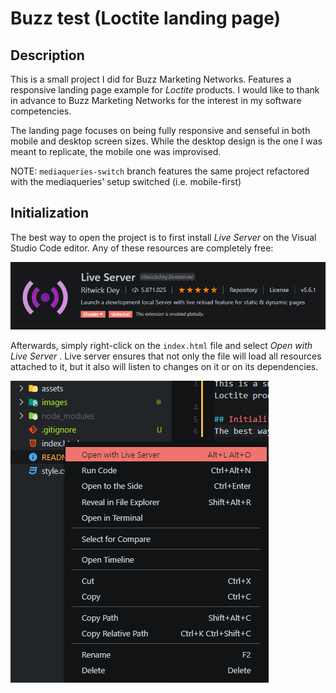 # Buzz test (Loctite landing page)
## Description
This is a small project I did for Buzz Marketing Networks. Features a responsive landing page example for *Loctite* products. I would like to thank in advance to Buzz Marketing Networks for the interest in my software competencies. 

The landing page focuses on being fully responsive and senseful in both mobile and desktop screen sizes. While the desktop design is the one I was meant to replicate, the mobile one was improvised.

NOTE: `mediaqueries-switch` branch features the same project refactored with the mediaqueries' setup switched (i.e. mobile-first)

## Initialization
The best way to open the project is to first install *Live Server* on the Visual Studio Code editor. Any of these resources are completely free: 

![Live Server](/assets/doc/live-server.png)

Afterwards, simply right-click on the `index.html` file and select *Open with Live Server* . Live server ensures that not only the file will load all resources attached to it, but it also will listen to changes on it or on its dependencies.

![Opening with Live Server](/assets/doc/open-live-server.png)